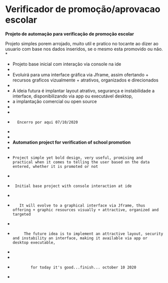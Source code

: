 # Verificador de promoção/aprovacao escolar

<strong> Projeto de automação para verificação de promoção escolar  </strong>


   Projeto simples porem arrojado, muito util e pratico no tocante ao dizer ao usuario com base nos dados inseridos, se o mesmo esta promovido ou não.
 *
 * Projeto base inicial com interação via console na ide  
 *
 *  Evoluirá para uma interface gráfica via Jframe, assim ofertando + recursos graficos vizualmente + atrativos, organizados e direcionados
 *
 *   A ideia futura é implantar layout atrativo, segurança e instabilidade a interface, disponibilizando via app ou executável desktop,
 *   a implantação comercial ou open source
 *   
 *    
 *       Encerro por aqui 07/10/2020
 *    
 *    
 *   <strong> Automation project for verification of school promotion </strong>
 *
 *     Project simple yet bold design, very useful, promising and practical when it comes to telling the user based on the data entered, whether it is promoted or not
 *     
 *      Initial base project with console interaction at ide
 *     
 *        It will evolve to a graphical interface via Jframe, thus offering + graphic resources visually + attractive, organized and targeted
 *        
 *          The future idea is to implement an attractive layout, security and instability an interface, making it available via app or desktop executable,
 * 
 *             
 *             for today it's good...finish... october 10 2020
 *
 
    
